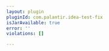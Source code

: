 ```yaml
---
layout: plugin
pluginId: com.palantir.idea-test-fix
isJarAvailable: true
error: ''
violations: []

---
```

